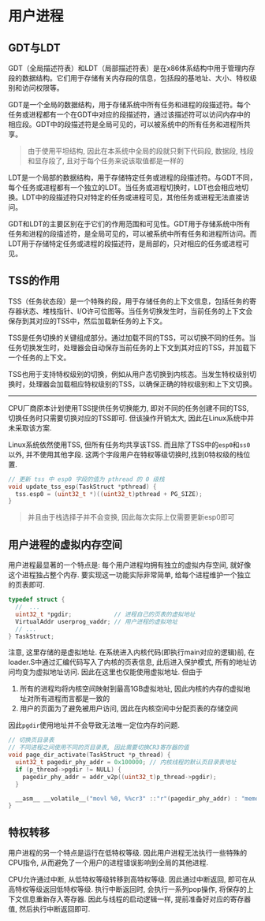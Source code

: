 用户进程
============


GDT与LDT
----------------

GDT（全局描述符表）和LDT（局部描述符表）是在x86体系结构中用于管理内存段的数据结构。它们用于存储有关内存段的信息，包括段的基地址、大小、特权级别和访问权限等。

GDT是一个全局的数据结构，用于存储系统中所有任务和进程的段描述符。每个任务或进程都有一个在GDT中对应的段描述符，通过该描述符可以访问内存中的相应段。GDT中的段描述符是全局可见的，可以被系统中的所有任务和进程所共享。

> 由于使用平坦结构, 因此在本系统中全局的段就只剩下代码段, 数据段, 栈段和显存段了, 且对于每个任务来说该取值都是一样的

LDT是一个局部的数据结构，用于存储特定任务或进程的段描述符。与GDT不同，每个任务或进程都有一个独立的LDT。当任务或进程切换时，LDT也会相应地切换。LDT中的段描述符只对特定的任务或进程可见，其他任务或进程无法直接访问。

GDT和LDT的主要区别在于它们的作用范围和可见性。GDT用于存储系统中所有任务和进程的段描述符，是全局可见的，可以被系统中所有任务和进程所访问。而LDT用于存储特定任务或进程的段描述符，是局部的，只对相应的任务或进程可见。


TSS的作用
---------------

TSS（任务状态段）是一个特殊的段，用于存储任务的上下文信息，包括任务的寄存器状态、堆栈指针、I/O许可位图等。当任务切换发生时，当前任务的上下文会保存到其对应的TSS中，然后加载新任务的上下文。

TSS是任务切换的关键组成部分。通过加载不同的TSS，可以切换不同的任务。当任务切换发生时，处理器会自动保存当前任务的上下文到其对应的TSS，并加载下一个任务的上下文。

TSS也用于支持特权级别的切换，例如从用户态切换到内核态。当发生特权级别切换时，处理器会加载相应特权级别的TSS，以确保正确的特权级别和上下文切换。

-------------------

CPU厂商原本计划使用TSS提供任务切换能力, 即对不同的任务创建不同的TSS, 切换任务时只需要切换对应的TSS即可. 但该操作开销太大, 因此在Linux系统中并未采取该方案.

Linux系统依然使用TSS, 但所有任务均共享该TSS. 而且除了TSS中的`esp0`和`ss0`以外, 并不使用其他字段. 这两个字段用户在特权等级切换时,找到0特权级的栈位置.

```c
// 更新 tss 中 esp0 字段的值为 pthread 的 0 级栈
void update_tss_esp(TaskStruct *pthread) {
  tss.esp0 = (uint32_t *)((uint32_t)pthread + PG_SIZE);
}
```

> 并且由于栈选择子并不会变换, 因此每次实际上仅需要更新esp0即可


用户进程的虚拟内存空间
---------------------

用户进程最显著的一个特点是: 每个用户进程均拥有独立的虚拟内存空间, 就好像这个进程独占整个内存. 要实现这一功能实际非常简单, 给每个进程维护一个独立的页表即可.

```c
typedef struct {
  //  ...
  uint32_t *pgdir;            // 进程自己的页表的虚拟地址
  VirtualAddr userprog_vaddr; // 用户进程的虚拟地址
  // ...
} TaskStruct;
```

注意, 这里存储的是虚拟地址. 在系统进入内核代码(即执行main对应的逻辑)前, 在loader.S中通过汇编代码写入了内核的页表信息, 此后进入保护模式, 所有的地址访问均变为虚拟地址访问. 因此在这里也仅能使用虚拟地址. 但由于

1. 所有的进程均将内核空间映射到最高1GB虚拟地址, 因此内核的内存的虚拟地址对所有进程而言都是一致的
2. 用户的页面为了避免被用户访问, 因此在内核空间中分配页表的存储空间

因此`pgdir`使用地址并不会导致无法唯一定位内存的问题.


```c
// 切换页目录表
// 不同进程之间使用不同的页目录表, 因此需要切换CR3寄存器的值
void page_dir_activate(TaskStruct *p_thread) {
  uint32_t pagedir_phy_addr = 0x100000; // 内核线程的默认页目录表地址
  if (p_thread->pgdir != NULL) {
    pagedir_phy_addr = addr_v2p((uint32_t)p_thread->pgdir);
  }

  __asm__ __volatile__("movl %0, %%cr3" ::"r"(pagedir_phy_addr) : "memory");
}
```



特权转移
-----------------

用户进程的另一个特点是运行在低特权等级. 因此用户进程无法执行一些特殊的CPU指令, 从而避免了一个用户的进程错误影响到全局的其他进程.

CPU允许通过中断, 从低特权等级转移到高特权等级. 因此通过中断返回, 即可在从高特权等级返回低特权等级. 执行中断返回时, 会执行一系列pop操作, 将保存的上下文信息重新存入寄存器. 因此与线程的启动逻辑一样, 提前准备好对应的寄存器值, 然后执行中断返回即可.

